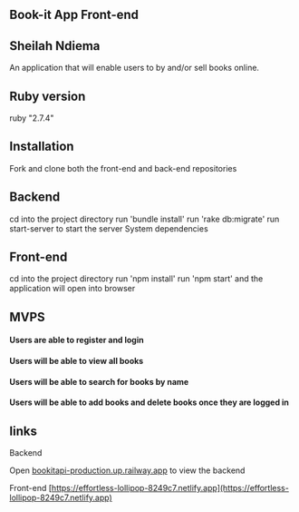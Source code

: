 ## Book-it App Front-end

## Sheilah Ndiema

An application that will enable users to by and/or sell books online.

## Ruby version

ruby "2.7.4"

## Installation

Fork and clone both the front-end and back-end repositories

## Backend

cd into the project directory run 'bundle install' run 'rake db:migrate' run start-server to start the server
System dependencies

## Front-end

cd into the project directory run 'npm install' run 'npm start' and the application will open into browser

## MVPS

#### Users are able to register and login

#### Users will be able to view all books

#### Users will be able to search for books by name

#### Users will be able to add books and delete books once they are logged in

## links

Backend

Open [bookitapi-production.up.railway.app](bookitapi-production.up.railway.app) to view the backend

Front-end
[https://effortless-lollipop-8249c7.netlify.app](https://effortless-lollipop-8249c7.netlify.app)
